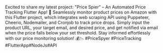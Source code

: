 Excited to share my latest project: "Price Spier" – An Automated Price Tracking Flutter App! 🚀 Seamlessly monitor product prices on Amazon with this Flutter project, which integrates web scraping API using Puppeteer, Cheerio, Nodemailer, and Cronjob to track price drops. Simply input the product URL, your target email, and desired price, and get notified via email when the price falls below your set threshold. Stay informed effortlessly with our price monitoring solution! 💰📉 #PriceSpyer #PriceTracking #FlutterApp#NodeJs#API
